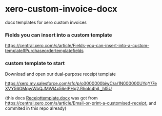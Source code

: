 # xero-custom-invoice-docx

docx templates for xero custom invoices

### Fields you can insert into a custom template

https://central.xero.com/s/article/Fields-you-can-insert-into-a-custom-template#Purchaseordertemplatefields

### custom template to start

Download and open our dual-purpose receipt template

https://xero.my.salesforce.com/sfc/p/o0000000biwC/a/1N000000UYqY/7eXVY56OMqwWbQJMWl4x56eIPHg2.RhoIc4hjL_hI5U

(this docs [Receipttemplate.docx](Receipttemplate.docx) was got from https://central.xero.com/s/article/Email-or-print-a-customised-receipt, and commited in this repo already)
